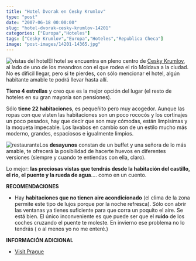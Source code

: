 ```yaml
---
title: "Hotel Dvorak en Cesky Krumlov"
type: "post"
date: "2007-06-18 00:00:00"
slug: "hotel-dvorak-cesky-krumlov-14201"
categories: ["Europa","Hoteles"]
tags: ["Cesky Krumlov","Europa","Hoteles","Republica Checa"]
image: "post-images/14201-14365.jpg"
---
```


   
  
![vistas del hotel](post-images/14201-14365.jpg "vistas del hotel")El hotel se encuentra en pleno centro de [ Cesky Krumlov](http://www.missviajes.com/archivos/ciudades%2Brepublica%20checa), al lado de uno de los meandros con el que rodea el río Moldava a la ciudad. No es difícil llegar, pero si te pierdes, con sólo mencionar el hotel, algún habitante amable te podrá llevar hasta allí.

**Tiene 4 estrellas** y creo que es la mejor opción del lugar (el resto de hoteles en su gran mayoría son pensiones).

 Sólo **tiene 22 habitaciones**, es pequeñito pero muy acogedor. Aunque las ropas con que visten las habitaciones son un poco rococós y los cortinajes un poco pesados, hay que decir que son muy cómodas, están limpísimas y la moqueta impecable. Los lavabos en cambio son de un estilo mucho más moderno, grandes, espaciosos e igualmente limpios.

![restaurante](post-images/14201-14362.jpg "restaurante")Los **desayunos** constan de un buffet y una señora de lo más amable, te ofrecerá la posibilidad de hacerte huevos en diferentes versiones (siempre y cuando te entiendas con ella, claro).

Lo mejor: **las preciosas vistas que tendrás desde la habitación del castillo, el rio, el puente y la rueda de agua**.... como en un cuento.





**RECOMENDACIONES**

- Hay **habitaciones que no tienen aire acondicionado** (el clima de la zona permite este tipo de lujos porque por la noche refresca). Sólo con abrir las ventanas ya tienes suficiente para que corra un poquito el aire. Se está bien. El único inconveniente es que puede ser que el **ruido** de los coches cruzando el puente te moleste. En invierno ese problema no lo tendrás ( o al menos yo no me enteré.)

**INFORMACIÓN ADICIONAL**

- [ Visit Prague ](http://www.visitprague.cz/main.php3?lng=es&s1=accommodation&s2=out&s3=detail&id=220)